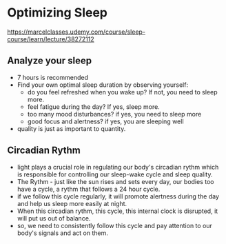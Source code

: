 # Optimizing Sleep
https://marcelclasses.udemy.com/course/sleep-course/learn/lecture/38272112

## Analyze your sleep
- 7 hours is recommended
- Find your own optimal sleep duration by observing yourself:
    - do you feel refreshed when you wake up?  If not, you need to sleep more.
    - feel fatigue during the day? If yes, sleep more.
    - too many mood disturbances? if yes, you need to sleep more
    - good focus and alertness? if yes, you are sleeping well
- quality is just as important to quantity.

## Circadian Rythm 
- light plays a crucial role in regulating our body's circadian rythm which is responsible for controlling our sleep-wake cycle and sleep quality.
- The Rythm - just like the sun rises and sets every day, our bodies too have a cycle, a rythm that follows a 24 hour cycle.
- if we follow this cycle regularly, it will promote alertness during the day and help us sleep more easily at night.
- When this circadian rythm, this cycle, this internal clock is disrupted, it will put us out of balance.
- so, we need to consistently follow this cycle and pay attention to our body's signals and act on them.

